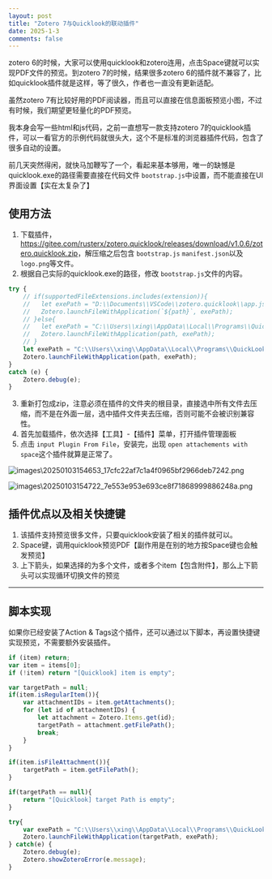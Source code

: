 ```yaml
---
layout: post
title: "Zotero 7与Quicklook的联动插件"
date: 2025-1-3
comments: false
---
```


zotero 6的时候，大家可以使用quicklook和zotero连用，点击Space键就可以实现PDF文件的预览。到zotero 7的时候，结果很多zotero 6的插件就不兼容了，比如quicklook插件就是这样，等了很久，作者也一直没有更新适配。

虽然zotero 7有比较好用的PDF阅读器，而且可以直接在信息面板预览小图，不过有时候，我们期望更轻量化的PDF预览。

我本身会写一些html和js代码，之前一直想写一款支持zotero 7的quicklook插件，可以一看官方的示例代码就很头大，这个不是标准的浏览器插件代码，包含了很多自动的设置。

前几天突然得闲，就快马加鞭写了一个，看起来基本够用，唯一的缺憾是quicklook.exe的路径需要直接在代码文件 `bootstrap.js`中设置，而不能直接在UI界面设置【实在太复杂了】

## 使用方法

1. 下载插件，<https://gitee.com/rusterx/zotero.quicklook/releases/download/v1.0.6/zotero.quicklook.zip>，解压缩之后包含 `bootstrap.js` `manifest.json`以及`logo.png`等文件。
2. 根据自己实际的quicklook.exe的路径，修改 `bootstrap.js`文件的内容。

```js
try {
	// if(supportedFileExtensions.includes(extension)){
	//   let exePath = "D:\\Documents\\VSCode\\zotero.quicklook\\app.js";
	//   Zotero.launchFileWithApplication(`${path}`, exePath);
	// }else{
	//   let exePath = "C:\\Users\\xing\\AppData\\Local\\Programs\\QuickLook\\QuickLook.exe";
	//   Zotero.launchFileWithApplication(path, exePath);
	// }
	let exePath = "C:\\Users\\xing\\AppData\\Local\\Programs\\QuickLook\\QuickLook.exe";
	Zotero.launchFileWithApplication(path, exePath);
}
catch (e) {
	Zotero.debug(e);
}
```
3. 重新打包成zip，注意必须在插件的文件夹的根目录，直接选中所有文件去压缩，而不是在外面一层，选中插件文件夹去压缩，否则可能不会被识别兼容性。
4. 首先加载插件，依次选择【工具】-【插件】菜单，打开插件管理面板
5. 点击 `input Plugin From File`，安装完，出现 `open attachements with space`这个插件就算是正常了。

![images\20250103154653_17cfc22af7c1a4f0965bf2966deb7242.png](https://jekyll-1251110281.file.myqcloud.com/images%5C20250103154653_17cfc22af7c1a4f0965bf2966deb7242.png)

![images\20250103154722_7e553e953e693ce8f71868999886248a.png](https://jekyll-1251110281.file.myqcloud.com/images%5C20250103154722_7e553e953e693ce8f71868999886248a.png)

## 插件优点以及相关快捷键

1. 该插件支持预览很多文件，只要quicklook安装了相关的插件就可以。
2. Space键，调用quicklook预览PDF【副作用是在别的地方按Space键也会触发预览】
3. 上下箭头，如果选择的为多个文件，或者多个item【包含附件】，那么上下箭头可以实现循环切换文件的预览

---

## 脚本实现

如果你已经安装了Action & Tags这个插件，还可以通过以下脚本，再设置快捷键实现预览，不需要额外安装插件。

```js
if (item) return;
var item = items[0];
if (!item) return "[Quicklook] item is empty";

var targetPath = null;
if(item.isRegularItem()){
	var attachmentIDs = item.getAttachments();
    for (let id of attachmentIDs) {
        let attachment = Zotero.Items.get(id);
		targetPath = attachment.getFilePath();
		break;
    }
}

if(item.isFileAttachment()){
	targetPath = item.getFilePath();
}

if(targetPath == null){
	return "[Quicklook] target Path is empty";
}

try{
    var exePath = "C:\\Users\\xing\\AppData\\Local\\Programs\\QuickLook\\QuickLook.exe";
    Zotero.launchFileWithApplication(targetPath, exePath);
} catch(e) {
    Zotero.debug(e);
    Zotero.showZoteroError(e.message);
}
```